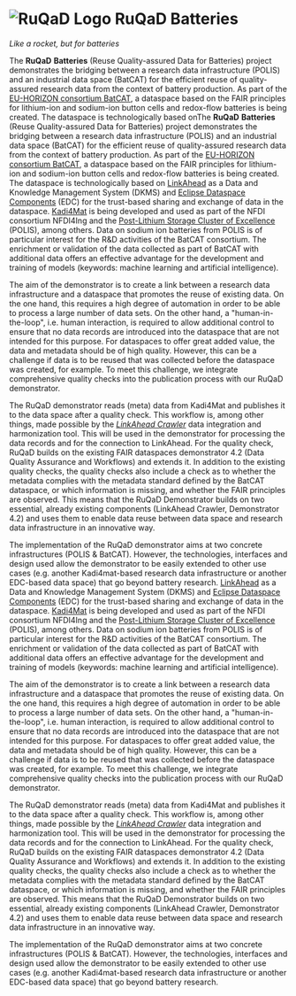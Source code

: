 # ![RuQaD Logo](./assets/ruqad_logo.webp) RuQaD Batteries

*Like a rocket, but for batteries*

The **RuQaD** **Batteries** (Reuse Quality-assured Data for Batteries)
project demonstrates the bridging between a research data infrastructure
(POLIS) and an industrial data space (BatCAT) for the efficient reuse of
quality-assured research data from the context of battery production. As
part of the [EU-HORIZON consortium
BatCAT](https://www.nmbu.no/en/research/projects/batcat), a dataspace
based on the FAIR principles for lithium-ion and sodium-ion button cells
and redox-flow batteries is being created. The dataspace is
technologically based onThe **RuQaD** **Batteries** (Reuse Quality-assured Data for Batteries)
project demonstrates the bridging between a research data infrastructure
(POLIS) and an industrial data space (BatCAT) for the efficient reuse of
quality-assured research data from the context of battery production. As
part of the [EU-HORIZON consortium
BatCAT](https://www.nmbu.no/en/research/projects/batcat), a dataspace
based on the FAIR principles for lithium-ion and sodium-ion button cells
and redox-flow batteries is being created. The dataspace is
technologically based on
[LinkAhead](https://docs.indiscale.com/caosdb-deploy/) as a Data and
Knowledge Management System (DKMS) and [Eclipse Dataspace
Components](https://projects.eclipse.org/projects/technology.edc) (EDC)
for the trust-based sharing and exchange of data in the dataspace.
[Kadi4Mat](https://kadi.iam.kit.edu/) is being developed and used as
part of the NFDI consortium NFDI4Ing and the [Post-Lithium Storage
Cluster of Excellence](https://www.postlithiumstorage.org/en/polis)
(POLIS), among others. Data on sodium ion batteries from POLIS is of
particular interest for the R&D activities of the BatCAT consortium. The
enrichment or validation of the data collected as part of BatCAT with
additional data offers an effective advantage for the development and
training of models (keywords: machine learning and artificial
intelligence).

The aim of the demonstrator is to create a link between a research data
infrastructure and a dataspace that promotes the reuse of existing data.
On the one hand, this requires a high degree of automation in order to
be able to process a large number of data sets. On the other hand, a
"human-in-the-loop", i.e. human interaction, is required to allow
additional control to ensure that no data records are introduced into
the dataspace that are not intended for this purpose. For dataspaces to
offer great added value, the data and metadata should be of high
quality. However, this can be a challenge if data is to be reused that
was collected before the dataspace was created, for example. To meet
this challenge, we integrate comprehensive quality checks into the
publication process with our RuQaD demonstrator.

The RuQaD demonstrator reads (meta) data from Kadi4Mat and publishes it
to the data space after a quality check. This workflow is, among other
things, made possible by the [*LinkAhead
Crawler*](https://www.mdpi.com/2306-5729/9/2/24#) data integration and
harmonization tool. This will be used in the demonstrator for processing
the data records and for the connection to LinkAhead. For the quality
check, RuQaD builds on the existing FAIR dataspaces demonstrator 4.2
(Data Quality Assurance and Workflows) and extends it. In addition to
the existing quality checks, the quality checks also include a check as
to whether the metadata complies with the metadata standard defined by
the BatCAT dataspace, or which information is missing, and whether the
FAIR principles are observed. This means that the RuQaD Demonstrator
builds on two essential, already existing components (LinkAhead Crawler,
Demonstrator 4.2) and uses them to enable data reuse between data space
and research data infrastructure in an innovative way.

The implementation of the RuQaD demonstrator aims at two concrete
infrastructures (POLIS & BatCAT). However, the technologies, interfaces
and design used allow the demonstrator to be easily extended to other
use cases (e.g. another Kadi4mat-based research data infrastructure or
another EDC-based data space) that go beyond battery research.
[LinkAhead](https://docs.indiscale.com/caosdb-deploy/) as a Data and
Knowledge Management System (DKMS) and [Eclipse Dataspace
Components](https://projects.eclipse.org/projects/technology.edc) (EDC)
for the trust-based sharing and exchange of data in the dataspace.
[Kadi4Mat](https://kadi.iam.kit.edu/) is being developed and used as
part of the NFDI consortium NFDI4Ing and the [Post-Lithium Storage
Cluster of Excellence](https://www.postlithiumstorage.org/en/polis)
(POLIS), among others. Data on sodium ion batteries from POLIS is of
particular interest for the R&D activities of the BatCAT consortium. The
enrichment or validation of the data collected as part of BatCAT with
additional data offers an effective advantage for the development and
training of models (keywords: machine learning and artificial
intelligence).

The aim of the demonstrator is to create a link between a research data
infrastructure and a dataspace that promotes the reuse of existing data.
On the one hand, this requires a high degree of automation in order to
be able to process a large number of data sets. On the other hand, a
"human-in-the-loop", i.e. human interaction, is required to allow
additional control to ensure that no data records are introduced into
the dataspace that are not intended for this purpose. For dataspaces to
offer great added value, the data and metadata should be of high
quality. However, this can be a challenge if data is to be reused that
was collected before the dataspace was created, for example. To meet
this challenge, we integrate comprehensive quality checks into the
publication process with our RuQaD demonstrator.

The RuQaD demonstrator reads (meta) data from Kadi4Mat and publishes it
to the data space after a quality check. This workflow is, among other
things, made possible by the [*LinkAhead
Crawler*](https://www.mdpi.com/2306-5729/9/2/24#) data integration and
harmonization tool. This will be used in the demonstrator for processing
the data records and for the connection to LinkAhead. For the quality
check, RuQaD builds on the existing FAIR dataspaces demonstrator 4.2
(Data Quality Assurance and Workflows) and extends it. In addition to
the existing quality checks, the quality checks also include a check as
to whether the metadata complies with the metadata standard defined by
the BatCAT dataspace, or which information is missing, and whether the
FAIR principles are observed. This means that the RuQaD Demonstrator
builds on two essential, already existing components (LinkAhead Crawler,
Demonstrator 4.2) and uses them to enable data reuse between data space
and research data infrastructure in an innovative way.

The implementation of the RuQaD demonstrator aims at two concrete
infrastructures (POLIS & BatCAT). However, the technologies, interfaces
and design used allow the demonstrator to be easily extended to other
use cases (e.g. another Kadi4mat-based research data infrastructure or
another EDC-based data space) that go beyond battery research.
